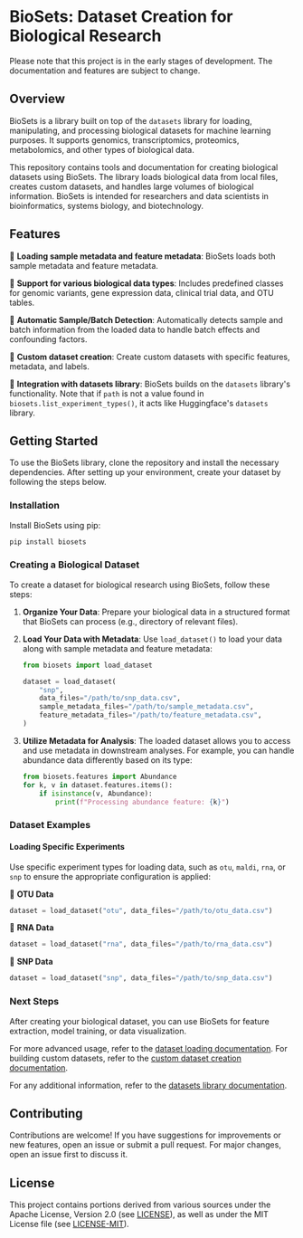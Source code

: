 # BioSets: Dataset Creation for Biological Research

Please note that this project is in the early stages of development. The documentation
and features are subject to change.

## Overview

BioSets is a library built on top of the `datasets` library for loading, manipulating,
and processing biological datasets for machine learning purposes. It supports genomics,
transcriptomics, proteomics, metabolomics, and other types of biological data.

This repository contains tools and documentation for creating biological datasets using
BioSets. The library loads biological data from local files, creates custom datasets,
and handles large volumes of biological information. BioSets is intended for
researchers and data scientists in bioinformatics, systems biology, and biotechnology.

## Features

🧬 **Loading sample metadata and feature metadata**: BioSets loads both sample
metadata and feature metadata.

🧬 **Support for various biological data types**: Includes predefined classes for
genomic variants, gene expression data, clinical trial data, and OTU tables.

🧬 **Automatic Sample/Batch Detection**: Automatically detects sample and batch
information from the loaded data to handle batch effects and confounding factors.

🧬 **Custom dataset creation**: Create custom datasets with specific features,
metadata, and labels.

🧬 **Integration with datasets library**: BioSets builds on the `datasets` library's
functionality. Note that if `path` is not a value found in
`biosets.list_experiment_types()`, it acts like Huggingface's `datasets` library.

## Getting Started

To use the BioSets library, clone the repository and install the necessary
dependencies. After setting up your environment, create your dataset by following the
steps below.

### Installation

Install BioSets using pip:

```bash
pip install biosets
```

### Creating a Biological Dataset

To create a dataset for biological research using BioSets, follow these steps:

1. **Organize Your Data**: Prepare your biological data in a structured format that
BioSets can process (e.g., directory of relevant files).

2. **Load Your Data with Metadata**: Use `load_dataset()` to load your data along with
sample metadata and feature metadata:

   ```python
   from biosets import load_dataset

   dataset = load_dataset(
       "snp",
       data_files="/path/to/snp_data.csv",
       sample_metadata_files="/path/to/sample_metadata.csv",
       feature_metadata_files="/path/to/feature_metadata.csv",
   )
   ```

3. **Utilize Metadata for Analysis**: The loaded dataset allows you to access and use
metadata in downstream analyses. For example, you can handle abundance data differently
based on its type:

   ```python
   from biosets.features import Abundance
   for k, v in dataset.features.items():
       if isinstance(v, Abundance):
           print(f"Processing abundance feature: {k}")
   ```

### Dataset Examples

#### Loading Specific Experiments

Use specific experiment types for loading data, such as `otu`, `maldi`, `rna`, or `snp`
to ensure the appropriate configuration is applied:

🧬 **OTU Data**

  ```python
  dataset = load_dataset("otu", data_files="/path/to/otu_data.csv")
  ```

🧬 **RNA Data**

  ```python
  dataset = load_dataset("rna", data_files="/path/to/rna_data.csv")
  ```

🧬 **SNP Data**

  ```python
  dataset = load_dataset("snp", data_files="/path/to/snp_data.csv")
  ```

### Next Steps

After creating your biological dataset, you can use BioSets for feature extraction, model
training, or data visualization.

For more advanced usage, refer to the [dataset loading
documentation](src/biosets/DATASET_LOADING.md). For building custom datasets, refer to
the [custom dataset creation documentation](src/biosets/CUSTOM_DATASETS.md).

For any additional information, refer to the [datasets library
documentation](https://huggingface.co/docs/datasets/).

## Contributing

Contributions are welcome! If you have suggestions for improvements or new features,
open an issue or submit a pull request. For major changes, open an issue first to
discuss it.

## License

This project contains portions derived from various sources under the Apache License,
Version 2.0 (see [LICENSE](./LICENSE)), as well as under the MIT License file (see [LICENSE-MIT](./LICENSE-MIT)).
